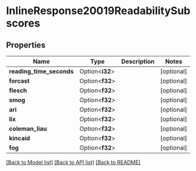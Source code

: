 # InlineResponse20019ReadabilitySubscores

## Properties

Name | Type | Description | Notes
------------ | ------------- | ------------- | -------------
**reading_time_seconds** | Option<**i32**> |  | [optional]
**forcast** | Option<**f32**> |  | [optional]
**flesch** | Option<**f32**> |  | [optional]
**smog** | Option<**f32**> |  | [optional]
**ari** | Option<**f32**> |  | [optional]
**lix** | Option<**f32**> |  | [optional]
**coleman_liau** | Option<**f32**> |  | [optional]
**kincaid** | Option<**f32**> |  | [optional]
**fog** | Option<**f32**> |  | [optional]

[[Back to Model list]](../README.md#documentation-for-models) [[Back to API list]](../README.md#documentation-for-api-endpoints) [[Back to README]](../README.md)


